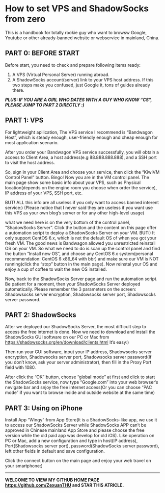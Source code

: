 # How to set VPS and ShadowSocks from zero
This is a handbook for totally rookie guy who want to browsw Google, Youtube or other already-banned website or webservice in mainland, China.


## PART 0: BEFORE START
Before start, you need to check and prepare following items ready:
1. A VPS (Virtual Personal Server) running abroad.
2. A ShadowSocks account(server) link to your VPS host address.
If this two steps make you confused, just Google it, tons of guides already there.

*****PLUS: IF YOU ARE A GIRL WHO DATES WITH A GUY WHO KNOW “CS”, PLEASE JUMP TO PART 2 DIRECTLY :)*****

## PART 1: VPS
For lightweight apllication, The VPS service I recommend is “Bandwagon Host”, which is steady enough, user-friendly enough
and cheap enough for most application scenario.

After you order your Bandwagon VPS service successfully, you will obtain a access to Client Area, a host address(e.g 88.888.888.888),
and a SSH port to visit the host address.

So, sign in your Client Area and choose your service, then click the “KiwiVM Control Panel” button. Bingo! Now you are in the VM control panel.
The main page show some basic info about your VPS, such as Physical location(depends on the engine room you choose when order the service), IP address of your
VPS, SSH port, etc.

BUT! ALL this info are all useless if you only want to access banned interent service:) (Please notice that I never said they are useless if you want use this
VPS as your own blog’s server or for any other
high-level usage)

what we need here is on the very bottom of the control panel, “ShadowSocks Server”. Click the button and the content on this page offer a automation script to
deploy a ShadowSocks Server on your VM. BUT:) It only support CentOS 6.x, which is not the default OS of when you got your fresh VM. The good news is Bandwagon
allowed you unrestricted reinstall OS on your VM. So what we need to do is scan up the control panel and find the button “Install new OS”, and choose any CentOS
6.x system(personal recommendation: CentOS 6 x86_64 with bbr) and make sure our VM is NOT running(click the “stop” button in the main page). Now reinstal your OS
and enjoy a cup of coffee to wait the new OS installed.

Now, back to the ShadowSocks Server page and run the automation script. Be patient for a moment, then your ShadowSocks Server deployed automatically. Please
remember the 3 parameters on the screen: Shadowsocks server encryption, Shadowsocks server port, Shadowsocks server password.

## PART 2: ShadowSocks
After we deployed our ShadowSocks Server, the most difficult step to access the free internet is done. Now we need to download and install the ShadowSocks GUI
software on our PC or Mac from https://shadowsocks.org/en/download/clients.html It’s easy:)

Then run your GUI software, input your IP address, Shadowsocks server encryption, Shadowsocks server port, Shadowsocks server password(If you don’t know, ask
your server administrator), then fill in the Proxy Port field with 1080.

After click the “OK” button, choose “global mode” at first and click to start the ShadowSocks service, now type “Google.com” into your web browser’s nevigate
bar and snjoy the free internet access(Or you can choose “PAC mode” if you want to browse inside and outside website at the same time)

## PART 3: Using on iPhone
Install App “Wingy” from App Store(It is a ShadowSocks-like app, we use it to access our ShadowSocks Server while ShadowSocks APP can’t be approved in Chinese
mainland App Store and please choose the free version while the old paid app was develop for old iOS). Like operation on PC or Mac, add a new configuration and
type in host(IP address), Port(Shadowsocks server port), password(ShadowSocks server password), left other fields in default and save configuration.

Click the connect button on the main page and enjoy your web travel on your smartphone:)

***********************************************************************************************

**WELCOME TO VIEW MY GITHUB HOME PAGE https://github.com/ZexuanTHU and STAR THIS ATRICLE.**